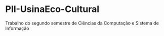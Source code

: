 # PII-UsinaEco-Cultural
Trabalho do segundo semestre de Ciências da Computação e Sistema de Informação
